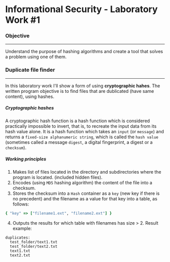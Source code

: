 # Informational Security - Laboratory Work #1

### Objective 
-----
Understand the purpose of hashing algorithms and create a tool that solves a problem using one of them.

### Duplicate file finder
-----
In this laboratory  work I'll show a form of using **cryptographic hahes**. The written program objective is to find files that are dublicated (have same content), using hashes.
##### Cryptographic hashes
A cryptographic hash function is a hash function which is considered practically impossible to invert, that is, to recreate the input data from its hash value alone. It is a hash function which takes an `input` (or `message`) and returns a `fixed-size alphanumeric string`, which is called the `hash value` (sometimes called a message `digest`, a digital fingerprint, a digest or a `checksum`).

##### Working principles
1. Makes list of files located in the directory and subdirectories where the program is located. (included hidden files).
2. Encodes (using `MD5` hashing algorithm) the content of the file into a checksum.
3. Stores the checksum into a `Hash` container as a `key` (new key if there is no precedent) and the filename as a value for that key into a table, as follows:
```ruby
{ "key" => ["filename1.ext", "filename2.ext"] } 
```
4. Outputs the results for which table with filenames has size  > 2. Result example:
```
duplicates:
  test_folder/text1.txt
  test_folder/text2.txt
  text1.txt
  text2.txt
 ```
 
 